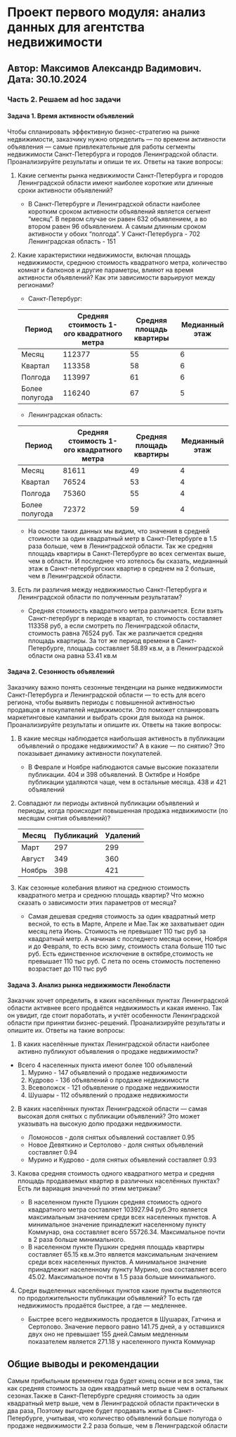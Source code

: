# Проект первого модуля: анализ данных для агентства недвижимости
## Автор: Максимов Александр Вадимович. Дата: 30.10.2024

### Часть 2. Решаем ad hoc задачи 
#### Задача 1. Время активности объявлений
Чтобы спланировать эффективную бизнес-стратегию на рынке недвижимости, заказчику нужно определить — по времени активности объявления — самые привлекательные для работы сегменты недвижимости Санкт-Петербурга и городов Ленинградской области.
Проанализируйте результаты и опиши те их. Ответы на такие вопросы:
1. Какие сегменты рынка недвижимости Санкт-Петербурга и городов Ленинградской области имеют наиболее короткие или длинные сроки активности объявлений?
    - В Санкт-Петербурге и Ленинградской области наиболее коротким сроком активности объявлений является сегмент “месяц”. В первом случае он равен 632 объявлением, а во втором равен 96 объявлением. А самым длинным сроком активности у обоих “полгода”. У Санкт-Петербурга - 702 Ленинградская область - 151

2. Какие характеристики недвижимости, включая площадь недвижимости, среднюю стоимость квадратного метра, количество комнат и балконов и другие параметры, влияют на время активности объявлений? Как эти зависимости варьируют между регионами?
    - Санкт-Петербург:
      
    | Период | Средняя стоимость 1-ого квадратного метра | Cредняя площадь квартиры | Медианный этаж |
    | ---------| ------- | ---- | --- | 
    | Месяц     | 112377     | 55 | 6 |
    | Квартал   | 113358     | 58 | 6 |
    | Полгода   | 113997     | 61 | 6 |
    | Более полугода   | 116240     | 67 | 5 |
   
   - Ленинградская область:
    
    | Период | Средняя стоимость 1-ого квадратного метра | Cредняя площадь квартиры | Медианный этаж |
    | ---------| ------- | ---- | --- | 
    | Месяц     | 81611     | 49 | 4 |
    | Квартал   | 76524     | 53 | 4 |
    | Полгода   | 75360     | 55 | 4 |
    | Более полугода   | 72372     | 59 | 4 |
   
    - На основе таких данных мы видим, что значения в средней стоимости за  один квадратный метр в Санкт-Петербурге в 1.5 раза больше, чем в Ленинградской области. Так же средняя площадь квартиры в Санкт-Петербурге во всех сегментах выше, чем в области. И последнее что хотелось бы сказать, медианный этаж в Санкт-петербургских квартир в среднем на 2 больше, чем в Ленинградской области. 
4. Есть ли различия между недвижимостью Санкт-Петербурга и Ленинградской области по полученным результатам?
    - Средняя стоимость квадратного метра различается. Если взять Санкт-петербург в периоде в квартал, то стоимость составляет 113358 руб, а если смотреть по Ленинградской области, стоимость равна 76524 руб. Так же различается средняя площадь квартиры. За тот же период времени в Санкт-Петербурге, площадь составляет 58.89 кв.м, а в Ленинградской области она равна 53.41 кв.м

#### Задача 2. Сезонность объявлений
Заказчику важно понять сезонные тенденции на рынке недвижимости Санкт-Петербурга и Ленинградской области — то есть для всего региона, чтобы выявить периоды с повышенной активностью продавцов и покупателей недвижимости. Это поможет спланировать маркетинговые кампании и выбрать сроки для выхода на рынок.
Проанализируйте результаты и опишите их. Ответы на такие вопросы:
1. В какие месяцы наблюдается наибольшая активность в публикации объявлений о продаже недвижимости? А в какие — по снятию? Это показывает динамику активности покупателей.
    - В Феврале и Ноябре наблюдаются самые высокие показатели публикации. 404 и 398 объявлений. В Октябре и Ноябре публикации удаляются чаще, чем в остальные месяца. 438 и 421 объявлений

2. Совпадают ли периоды активной публикации объявлений и периоды, когда происходит повышенная продажа недвижимости (по месяцам снятия объявлений)?
   
    | Месяц | Публикаций | Удалений |
    | ---------| ------- | ---- | 
    | Март     | 297     | 299  |
    | Август   | 349     | 360  |
    | Ноябрь   | 398     | 421  |

3. Как сезонные колебания влияют на среднюю стоимость квадратного метра и среднюю площадь квартир? Что можно сказать о зависимости этих параметров от месяца?
   - Самая дешевая средняя стоимость за один квадратный метр весной, то есть в Марте, Апреле и Мае.Так же захватывает один месяц лета Июнь. Стоимость не превышает 110 тыс руб за квадратный метр. А начиная с последнего месяца осени, Ноября и до Февраля, то есть всю зиму, стоимость стала больше 110 тыс руб. Есть единственное исключение в октябре,стоимость не превышает 110 тыс руб. С лета по осень стоимость постепенно возрастает до 110 тыс руб

#### Задача 3. Анализ рынка недвижимости Ленобласти
Заказчик хочет определить, в каких населённых пунктах Ленинградской области активнее всего продаётся недвижимость и какая именно. Так он увидит, где стоит поработать, и учтёт особенности Ленинградской области при принятии бизнес-решений.
Проанализируйте результаты и опишите их. Ответы на такие вопросы:
1. В каких населённые пунктах Ленинградской области наиболее активно публикуют объявления о продаже недвижимости?
 - Всего 4 населенных пункта имеют более 100 объявлений
   1. Мурино - 147 объявлений о продаже недвижимости
   2. Кудрово - 136 объявлений о продаже недвижимости
   3. Всеволожск - 121 объявление о продаже недвижимости
   4. Шушары - 112 объявлений о продаже недвижимости

2. В каких населённых пунктах Ленинградской области — самая высокая доля снятых с публикации объявлений? Это может указывать на высокую долю продажи недвижимости.
   - Ломоносов - доля снятых объявлений составляет 0.95
   - Новое Девяткино и Сертолово - доля снятых объявлений составляет 0.94
   - Мурино и Кудрово - доля снятых объявлений составляет 0.93

3. Какова средняя стоимость одного квадратного метра и средняя площадь продаваемых квартир в различных населённых пунктах? Есть ли вариация значений по этим метрикам?
   - В населенном пункте Пушкин средняя стоимость одного квадратного метра составляет 103927.94 руб.Это является максимальным значением среди всех населенных пунктов. А минимальное значение принадлежит населенному пункту Коммунар, она составляет всего 55726.34. Максимальное почти в 2 раза больше минимального.
   - В населенном пункте Пушкин средняя площадь квартиры составляет 65.15 кв.м.Это является максимальным значением среди всех населенных пунктов. А минимальное значение принадлежит населенному пункту Мурино, она составляет всего 45.02. Максимальное почти в 1.5 раза больше минимального.

4. Среди выделенных населённых пунктов какие пункты выделяются по продолжительности публикации объявлений? То есть где недвижимость продаётся быстрее, а где — медленнее.
   - Быстрее всего недвижимость продается в Шушарах, Гатчина и Сертолово. Значение первого равно 141.75 дней, а у оставшихся двух оно не превышает 155 дней.Самым медленным показателем является 271.18 у населенного пункта Коммунар

## Общие выводы и рекомендации
Самым прибыльным временем года будет конец осени и вся зима, так как средняя стоимость за один квадратный метр выше чем в остальных сезонах.Также в Санкт-Петербурге средняя стоимость за один квадратный метр выше, чем в Ленинградской области практически в два раза, Поэтому выгоднее будет продавать жилье в Санкт-Петербурге, учитывая, что количество объявлений больше полугода о продаже недвижимости 2.2 раза больше, чем в Ленинградской области 

